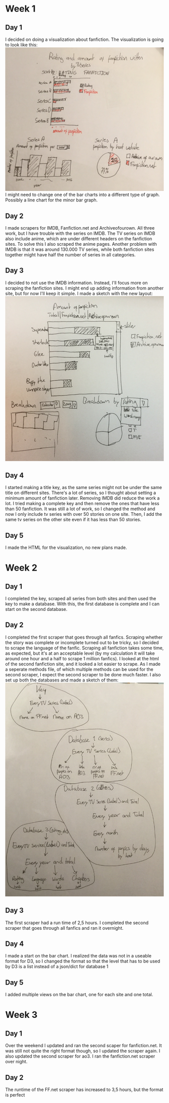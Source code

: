 # Week 1
## Day 1
I decided on doing a visualization about fanfiction.
The visualization is going to look like this:
![](doc/Sketch.jpg)
I might need to change one of the bar charts into a different type of graph.
Possibly a line chart for the minor bar graph.

## Day 2
I made scrapers for IMDB, Fanfiction.net and Archiveofourown. All three work, but I have trouble with the series on IMDB.
The TV series on IMDB also include anime, which are under different headers on the fanfiction sites. To solve this I also scraped the anime pages.
Another problem with IMDB is that it was around 130.000 TV series, while both fanfiction sites together might have half the number of series in all categories.

## Day 3
I decided to not use the IMDB information. Instead, I'll focus more on scraping the fanfiction sites. I might end up adding information from another site, but for now I'll keep it simple.
I made a sketch with the new layout: 
![](doc/Sketch2.jpg)

## Day 4
I started making a title key, as the same series might not be under the same title on different sites. There's a lot of series, so I thought about setting a minimum amount of fanfiction later. Removing IMDB did reduce the work a lot.
I tried making a complete key and then remove the ones that have less than 50 fanfiction. It was still a lot of work, so I changed the method and now I only include tv series with over 50 stories on one site.
Then, I add the same tv series on the other site even if it has less than 50 stories.

## Day 5
I made the HTML for the visualization, no new plans made.

# Week 2

## Day 1
I completed the key, scraped all series from both sites and then used the key to make a database. With this, the first database is complete and I can start on the second database.

## Day 2

I completed the first scraper that goes through all fanfics. Scraping whether the story was complete or incomplete turned out to be tricky, so I decided to scrape the language of the fanfic. Scraping all fanfiction takes some time, as expected, but it's at an acceptable level (by my calculation it will take around one hour and a half to scrape 1 million fanfics). I looked at the html of the second fanfiction site, and it looked a lot easier to scrape. As I made a seperate methods file, of which multiple methods can be used for the second scraper, I expect the second scraper to be done much faster. I also set up both the databases and made a sketch of them:
![](doc/Database_sketch.jpg)

## Day 3

The first scraper had a run time of 2,5 hours. I completed the second scraper that goes through all fanfics and ran it overnight.

## Day 4

I made a start on the bar chart. I realized the data was not in a useable format for D3, so I changed the format so that the level that has to be used by D3 is a list instead of a json/dict for database 1

## Day 5

I added multiple views on the bar chart, one for each site and one total.

# Week 3

## Day 1

Over the weekend I updated and ran the second scaper for fanfiction.net. It was still not quite the right format though, so I updated the scraper again. I also updated the second scraper for ao3. I ran the fanfiction.net scraper over night.

## Day 2

The runtime of the FF.net scraper has increased to 3,5 hours, but the format is perfect
